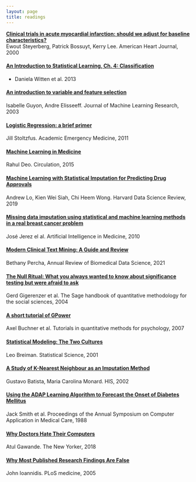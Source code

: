 ```yaml
---
layout: page
title: readings
---
```


**[Clinical trials in acute myocardial infarction: should we adjust for baseline characteristics?](https://www.sciencedirect.com/science/article/abs/pii/S0002870300900012?via%3Dihub)**  
Ewout Steyerberg, Patrick Bossuyt, Kerry Lee. American Heart Journal, 2000 

#### [An Introduction to Statistical Learning, Ch. 4: Classification](https://www.springer.com/gp/book/9781461471370)
- Daniela Witten et al. 2013

#### [An introduction to variable and feature selection](https://www.jmlr.org/papers/volume3/guyon03a/guyon03a.pdf) 
Isabelle Guyon, Andre Elisseeff. Journal of Machine Learning Research, 2003

#### [Logistic Regression: a brief primer](https://onlinelibrary.wiley.com/doi/epdf/10.1111/j.1553-2712.2011.01185.x)  
Jill Stoltzfus. Academic Emergency Medicine, 2011

#### [Machine Learning in Medicine](https://www.ncbi.nlm.nih.gov/pmc/articles/PMC5831252/pdf/nihms729905.pdf)  
Rahul Deo. Circulation, 2015

#### [Machine Learning with Statistical Imputation for Predicting Drug Approvals](https://hdsr.mitpress.mit.edu/pub/ct67j043/release/9)  
Andrew Lo, Kien Wei Siah, Chi Heem Wong. Harvard Data Science Review, 2019

#### [Missing data imputation using statistical and machine learning methods in a real breast cancer problem](https://www.sciencedirect.com/science/article/pii/S0933365710000679?via%3Dihub)   
José Jerez el al. Artificial Intelligence in Medicine, 2010

#### [Modern Clinical Text Mining: A Guide and Review](https://www.preprints.org/manuscript/202010.0649/v1)
Bethany Percha, Annual Review of Biomedical Data Science, 2021

#### [The Null Ritual: What you always wanted to know about significance testing but were afraid to ask](https://pdfs.semanticscholar.org/b308/ab0e4a8b7fea898d5a11fb41496c6c2be057.pdf?_ga=2.184276774.1419783431.1610479015-824802640.1610479015)
Gerd Gigerenzer et al. The Sage handbook of quantitative methodology for the social sciences, 2004

#### [A short tutorial of GPower](http://www.tqmp.org/Content/vol03-2/p051/p051.pdf)   
Axel Buchner et al. Tutorials in quantitative methods for psychology, 2007

#### [Statistical Modeling: The Two Cultures](https://projecteuclid.org/download/pdf_1/euclid.ss/1009213726)  
Leo Breiman. Statistical Science, 2001

#### [A Study of K-Nearest Neighbour as an Imputation Method](https://sites.icmc.usp.br/gbatista/files/his2002.pdf)  
Gustavo Batista, Maria Carolina Monard. HIS, 2002

#### [Using the ADAP Learning Algorithm to Forecast the Onset of Diabetes Mellitus](https://www.ncbi.nlm.nih.gov/pmc/articles/PMC2245318/pdf/procascamc00018-0276.pdf)
Jack Smith et al. Proceedings of the Annual Symposium on Computer Application in Medical Care, 1988

#### [Why Doctors Hate Their Computers](https://www.newyorker.com/magazine/2018/11/12/why-doctors-hate-their-computers)  
Atul Gawande. The New Yorker, 2018

#### [Why Most Published Research Findings Are False](https://journals.plos.org/plosmedicine/article?id=10.1371/journal.pmed.0020124)   
John Ioannidis. PLoS medicine, 2005


